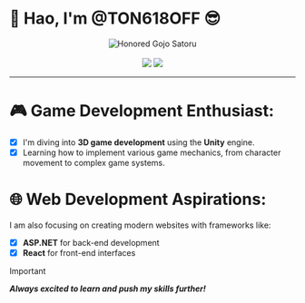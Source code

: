 # 👋 Hao, I'm @TON618OFF 😎

<!--- Гифка --->
<div align="center">
  <picture>
    <img alt="Honored Gojo Satoru" src="https://media1.tenor.com/m/8UntVSgyu6QAAAAC/gojo-satoru-satoru-gojo.gif">
  </picture>
</div>

<br>

<!--- Карточки со статистикой профиля --->
<div align="center">
  <img src="https://github-readme-stats.vercel.app/api/top-langs/?username=TON618OFF&theme=midnight-purple&size_weight=0.5&count_weight=0.5&layout=compact&border_radius=25&border_color=2E1A47">
  <img src="https://github-readme-stats.vercel.app/api?username=TON618OFF&show_icons=true&theme=midnight-purple&border_radius=25&border_color=2E1A47&number_format=short">
</div>


---

<!--- Пояснение к 3D разработке --->
🎮 Game Development Enthusiast:
===
- [x] I'm diving into **3D game development** using the **Unity** engine.
- [x] Learning how to implement various game mechanics, from character movement to complex game systems.

<!--- Пояснение к WEB разработке --->
🌐 Web Development Aspirations:
===
I am also focusing on creating modern websites with frameworks like:
  - [x] **ASP.NET** for back-end development
  - [x] **React** for front-end interfaces

> [!IMPORTANT]
> ***Always excited to learn and push my skills further!***
